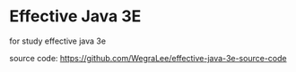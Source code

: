 # Effective Java 3E
for study effective java 3e


source code:  https://github.com/WegraLee/effective-java-3e-source-code
